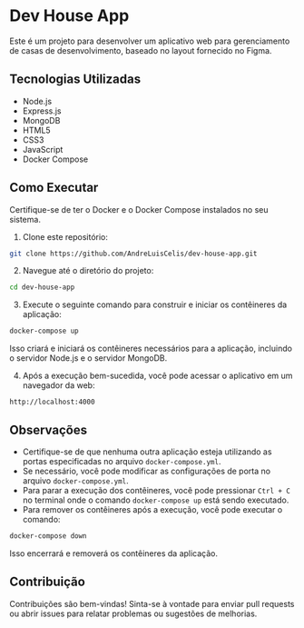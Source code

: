 
# Dev House App

Este é um projeto para desenvolver um aplicativo web para gerenciamento de casas de desenvolvimento, baseado no layout fornecido no Figma.

## Tecnologias Utilizadas

- Node.js
- Express.js
- MongoDB
- HTML5
- CSS3
- JavaScript
- Docker Compose

## Como Executar

Certifique-se de ter o Docker e o Docker Compose instalados no seu sistema.

1. Clone este repositório:

```bash
git clone https://github.com/AndreLuisCelis/dev-house-app.git
```

2. Navegue até o diretório do projeto:

```bash
cd dev-house-app
```

3. Execute o seguinte comando para construir e iniciar os contêineres da aplicação:

```bash
docker-compose up
```

Isso criará e iniciará os contêineres necessários para a aplicação, incluindo o servidor Node.js e o servidor MongoDB.

4. Após a execução bem-sucedida, você pode acessar o aplicativo em um navegador da web:

```
http://localhost:4000
```

## Observações

- Certifique-se de que nenhuma outra aplicação esteja utilizando as portas especificadas no arquivo `docker-compose.yml`.
- Se necessário, você pode modificar as configurações de porta no arquivo `docker-compose.yml`.
- Para parar a execução dos contêineres, você pode pressionar `Ctrl + C` no terminal onde o comando `docker-compose up` está sendo executado.
- Para remover os contêineres após a execução, você pode executar o comando:

```bash
docker-compose down
```

Isso encerrará e removerá os contêineres da aplicação.

## Contribuição

Contribuições são bem-vindas! Sinta-se à vontade para enviar pull requests ou abrir issues para relatar problemas ou sugestões de melhorias.
